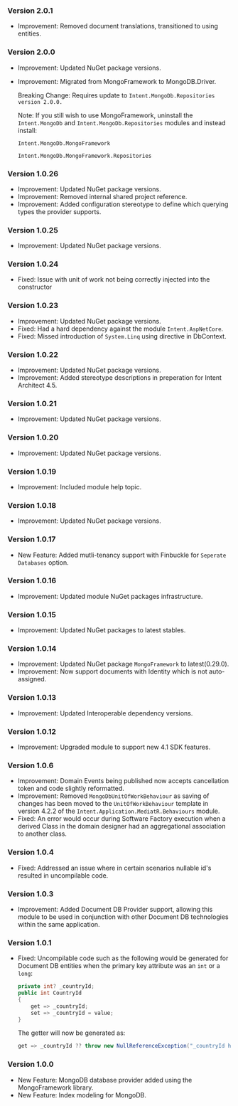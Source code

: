 ### Version 2.0.1

- Improvement: Removed document translations, transitioned to using entities.

### Version 2.0.0

- Improvement: Updated NuGet package versions.
- Improvement: Migrated from MongoFramework to MongoDB.Driver.

    Breaking Change: Requires update to `Intent.MongoDb.Repositories version 2.0.0.`

    Note: If you still wish to use MongoFramework, uninstall the `Intent.MongoDb` and `Intent.MongoDb.Repositories` modules and instead install:

    `Intent.MongoDb.MongoFramework`

    `Intent.MongoDb.MongoFramework.Repositories`

### Version 1.0.26

- Improvement: Updated NuGet package versions.
- Improvement: Removed internal shared project reference.
- Improvement: Added configuration stereotype to define which querying types the provider supports.

### Version 1.0.25

- Improvement: Updated NuGet package versions.

### Version 1.0.24

- Fixed: Issue with unit of work not being correctly injected into the constructor

### Version 1.0.23

- Improvement: Updated NuGet package versions.
- Fixed: Had a hard dependency against the module `Intent.AspNetCore`.
- Fixed: Missed introduction of `System.Linq` using directive in DbContext.

### Version 1.0.22

- Improvement: Updated NuGet package versions.
- Improvement: Added stereotype descriptions in preperation for Intent Architect 4.5. 

### Version 1.0.21

- Improvement: Updated NuGet package versions.

### Version 1.0.20

- Improvement: Updated NuGet package versions.

### Version 1.0.19

- Improvement: Included module help topic.

### Version 1.0.18

- Improvement: Updated NuGet package versions.

### Version 1.0.17

- New Feature: Added mutli-tenancy support with Finbuckle for `Seperate Databases` option.

### Version 1.0.16

- Improvement: Updated module NuGet packages infrastructure.

### Version 1.0.15

- Improvement: Updated NuGet packages to latest stables.

### Version 1.0.14

- Improvement: Updated NuGet package `MongoFramework` to latest(0.29.0).
- Improvement: Now support documents with Identity which is not auto-assigned.

### Version 1.0.13

- Improvement: Updated Interoperable dependency versions.

### Version 1.0.12

- Improvement: Upgraded module to support new 4.1 SDK features.

### Version 1.0.6

- Improvement: Domain Events being published now accepts cancellation token and code slightly reformatted.
- Improvement: Removed `MongoDbUnitOfWorkBehaviour` as saving of changes has been moved to the `UnitOfWorkBehaviour` template in version 4.2.2 of the `Intent.Application.MediatR.Behaviours` module.
- Fixed: An error would occur during Software Factory execution when a derived Class in the domain designer had an aggregational association to another class.

### Version 1.0.4

- Fixed: Addressed an issue where in certain scenarios nullable id's resulted in uncompilable code.

### Version 1.0.3

- Improvement: Added Document DB Provider support, allowing this module to be used in conjunction with other Document DB technologies within the same application.

### Version 1.0.1

- Fixed: Uncompilable code such as the following would be generated for Document DB entities when the primary key attribute was an `int` or a `long`:

  ```csharp
  private int? _countryId;
  public int CountryId
  {
      get => _countryId;
      set => _countryId = value;
  }
  ```

  The getter will now be generated as:

  ```csharp
  get => _countryId ?? throw new NullReferenceException("_countryId has not been set");
  ```

### Version 1.0.0

- New Feature: MongoDB database provider added using the MongoFramework library.
- New Feature: Index modeling for MongoDB.
